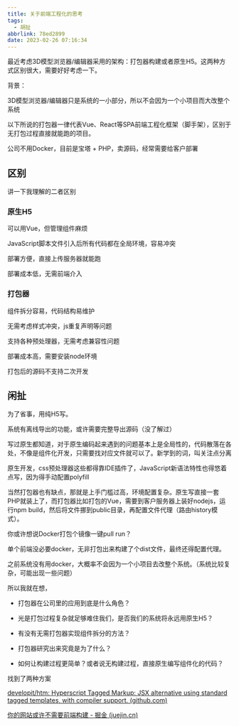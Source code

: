 ```yaml
---
title: 关于前端工程化的思考
tags:
  - 胡扯
abbrlink: 78ed2899
date: 2023-02-26 07:16:34
---
```


最近考虑3D模型浏览器/编辑器采用的架构：打包器构建或者原生H5。这两种方式区别很大，需要好好考虑一下。

<!--more-->

背景：

3D模型浏览器/编辑器只是系统的一小部分，所以不会因为一个小项目而大改整个系统

以下所说的打包器一律代表Vue、React等SPA前端工程化框架（脚手架），区别于无打包过程直接就能跑的项目。

公司不用Docker，目前是宝塔 + PHP，卖源码，经常需要给客户部署

## 区别

讲一下我理解的二者区别

### 原生H5

可以用Vue，但管理组件麻烦

JavaScript脚本文件引入后所有代码都在全局环境，容易冲突

部署方便，直接上传服务器就能跑

部署成本低，无需前端介入

### 打包器

组件拆分容易，代码结构易维护

无需考虑样式冲突，js重复声明等问题

支持各种预处理器，无需考虑兼容性问题

部署成本高，需要安装node环境

打包后的源码不支持二次开发



## 闲扯

为了省事，用纯H5写。

系统有离线导出的功能，或许需要完整导出源码（没了解过）

写过原生都知道，对于原生编码起来遇到的问题基本上是全局性的，代码散落在各处，不像是组件化开发，只需要找对应文件就可以了。新学到的词，叫关注点分离

原生开发，css预处理器这些都得靠IDE插件了，JavaScript新语法特性也得悠着点写，因为得手动配置polyfill

当然打包器也有缺点，那就是上手门槛过高，环境配置复杂。原生写直接一套PHP就装上了，而打包器比如打包的Vue，需要到客户服务器上装好nodejs，运行npm build，然后将文件挪到public目录，再配置文件代理（路由history模式）。

你或许想说Docker打包个镜像一键pull run？

单个前端没必要docker，无非打包出来构建了个dist文件，最终还得配置代理。

之前系统没有用docker，大概率不会因为一个小项目去改整个系统。（系统比较复杂，可能出现一些问题）

所以我就在想，

- 打包器在公司里的应用到底是什么角色？

- 光是打包过程复杂就足够难住我们，是否我们的系统将永远用原生H5？
- 有没有无需打包器实现组件拆分的方法？
- 打包器研究出来究竟是为了什么？
- 如何让构建过程更简单？或者说无构建过程，直接原生编写组件化的代码？

找到了两种方案

[developit/htm: Hyperscript Tagged Markup: JSX alternative using standard tagged templates, with compiler support. (github.com)](https://github.com/developit/htm)

[你的网站或许不需要前端构建 - 掘金 (juejin.cn)](https://juejin.cn/post/6844903854136360968)
